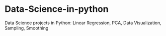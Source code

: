 # Data-Science-in-python
Data Science projects in Python: Linear Regression, PCA, Data Visualization, Sampling, Smoothing
